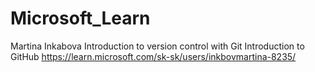 # Microsoft_Learn
Martina Inkabova
Introduction to version control with Git
Introduction to GitHub
https://learn.microsoft.com/sk-sk/users/inkbovmartina-8235/
